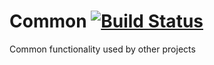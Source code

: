 # Common [![Build Status](https://travis-ci.org/FantasticOnAStick/foas_common.svg?branch=master)](https://travis-ci.org/FantasticOnAStick/foas_common)

Common functionality used by other projects
